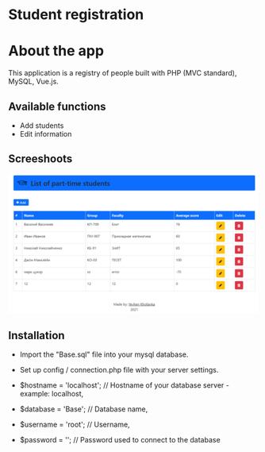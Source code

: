 # Student registration

# About the app
This application is a registry of people built with PHP (MVC standard), MySQL, Vue.js.

## Available functions
* Add students
* Edit information

## Screeshoots
![GitHub Logo](public/img/screen.png)

## Installation
- Import the "Base.sql" file into your mysql database.

- Set up config / connection.php file with your server settings.
- $hostname = 'localhost'; // Hostname of your database server - example: localhost,
- $database = 'Base'; // Database name,
- $username = 'root'; // Username,
- $password = ''; // Password used to connect to the database
